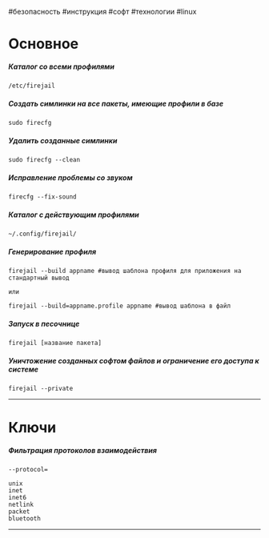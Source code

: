 #безопасность #инструкция #софт #технологии #linux 
# Основное
##### Каталог со всеми профилями
```
/etc/firejail
```
##### Создать симлинки на все пакеты, имеющие профили в базе
```
sudo firecfg
```
##### Удалить созданные симлинки 
```
sudo firecfg --clean
```
##### Исправление проблемы со звуком
```
firecfg --fix-sound
```
##### Каталог с действующим профилями
```
~/.config/firejail/
```
##### Генерирование профиля
```
firejail --build appname #вывод шаблона профиля для приложения на стандартный вывод

или

firejail --build=appname.profile appname #вывод шаблона в файл
```
##### Запуск в песочнице
```
firejail [название пакета]
```
##### Уничтожение созданных софтом файлов и ограничение его доступа к системе 
```
firejail --private 
```
---
# Ключи 
##### Фильтрация протоколов взаимодействия

```
--protocol= 

unix
inet
inet6
netlink
packet
bluetooth
```
---